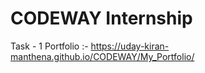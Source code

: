 # CODEWAY Internship 
Task - 1 
Portfolio :- https://uday-kiran-manthena.github.io/CODEWAY/My_Portfolio/
